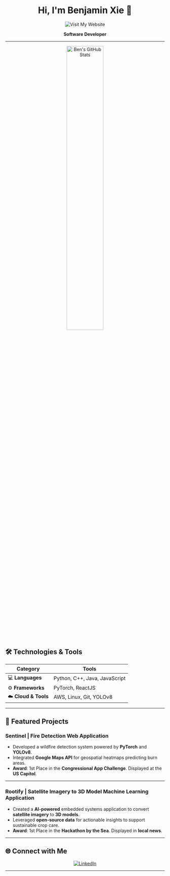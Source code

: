 <h1 align="center">Hi, I'm Benjamin Xie 👋</h1>  

<p align="center">
    <a href="https://www.ben-xie.com" style="text-decoration: none;">
        <img src="https://img.shields.io/badge/Visit%20My%20Portfolio-%230A66C2?style=flat-square&logo=Google%20Chrome&logoColor=white" alt="Visit My Website">
    </a>
</p>

<p align="center">
    <strong>Software Developer</strong>
</p>

---

<!-- GitHub Stats -->
<p align="center">
    <img src="https://ben-stats-benjaminxie1s-projects.vercel.app/api?username=benjaminxie1&show_icons=true&theme=radical&include_all_commits=true" alt="Ben's GitHub Stats" width="48%">
</p>

## 🛠️ Technologies & Tools  

| **Category**         | **Tools**                          |
|-----------------------|------------------------------------|
| 💻 **Languages**      | Python, C++, Java, JavaScript      |
| ⚙️ **Frameworks**     | PyTorch, ReactJS                   |
| ☁️ **Cloud & Tools**  | AWS, Linux, Git, YOLOv8            |

---

## 🌟 Featured Projects  

###  **Sentinel | Fire Detection Web Application**  

- Developed a wildfire detection system powered by **PyTorch** and **YOLOv8**.  
- Integrated **Google Maps API** for geospatial heatmaps predicting burn areas.  
- **Award**: 1st Place in the **Congressional App Challenge**. Displayed at the **US Capitol**.  

---

### **Rootify | Satellite Imagery to 3D Model Machine Learning Application**  

- Created a **AI-powered** embedded systems application to convert **satellite imagery** to **3D models**. 
- Leveraged **open-source data** for actionable insights to support sustainable crop care.
- **Award**: 1st Place in the **Hackathon by the Sea**. Displayed in **local news**. 

---

## 🌐 Connect with Me  

<p align="center">
    <a href="https://www.linkedin.com/in/benjamin-xie-997a48249/">
        <img src="https://img.shields.io/badge/LinkedIn-Connect%20with%20Me-%230A66C2?style=for-the-badge&logo=linkedin&logoColor=white" alt="LinkedIn">
    </a>
</p>

---
